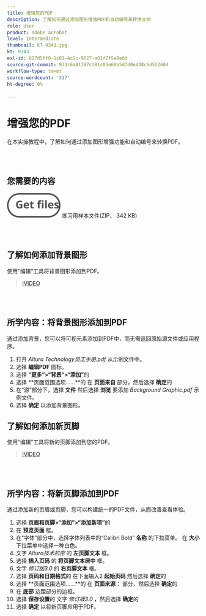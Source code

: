 ```yaml
---
title: 增强您的PDF
description: 了解如何通过添加图形增强PDF和自动编号来转换文档
role: User
product: adobe acrobat
level: Intermediate
thumbnail: KT-9343.jpg
kt: 9343
exl-id: 827d5ff0-1c81-4c5c-9627-a01f7f5a8e6d
source-git-commit: 933c6a81397c381c05e69a5d7d0e438c6d55260d
workflow-type: tm+mt
source-wordcount: '317'
ht-degree: 0%

---
```


# 增强您的PDF

在本实操教程中，了解如何通过添加图形增强功能和自动编号来转换PDF。

<br> 

## 您需要的内容

[![获取文件](../assets/Getfiles.svg)](../assets/Enhance.zip)
练习用样本文件(ZIP， 342 KB)

<br> 

## 了解如何添加背景图形

使用“编辑”工具将背景图形添加到PDF。

>[!VIDEO](https://video.tv.adobe.com/v/338746?hidetitle=true)

<br> 

## 所学内容：将背景图形添加到PDF

通过添加背景，您可以将可视元素添加到PDF中，而无需返回原始源文件或应用程序。

1. 打开 *Altura Technology员工手册.pdf* 从示例文件中。
1. 选择 **编辑PDF** 图标。
1. 选择 **“更多”>“背景”>“添加”**&#x200B;的
1. 选择 **页面范围选项……**的
在 **页面来自** 部分，然后选择 **确定**&#x200B;的
1. 在“源”部分下，选择 **文件** 然后选择 **浏览** 要添加 *Background Graphic.pdf* 示例文件。
1. 选择 **确定** 以添加背景图形。

## 了解如何添加新页脚

使用“编辑”工具将新的页脚添加到您的PDF。

>[!VIDEO](https://video.tv.adobe.com/v/338745?hidetitle=true)

<br> 

## 所学内容：将新页脚添加到PDF

通过添加新的页眉或页脚，您可以构建统一的PDF文件，从而改善查看体验。

1. 选择 **页眉和页脚>“添加”>“添加新项”**&#x200B;的
1. 在 **预览页面** 框。
1. 在“字体”部分中，选择字体列表中的“Calibri Bold” **名称** 的下拉菜单。
在 **大小** 下拉菜单中选择一种白色。
1. 文字 *Altura技术机密* 的 **左页脚文本** 框。
1. 选择 **插入页码** 的 **将页脚文本居中** 框。
1. 文字 *修订版3.0* 的 **右页脚文本** 框。
1. 选择 **页码和日期格式**的
在下面输入2 **起始页码** 然后选择 **确定**&#x200B;的
1. 选择 **页面范围选项……**的
在 **页面来源：** 部分，然后选择 **确定**&#x200B;的
1. 在 **底部** 边距部分的边框。
1. 选择 **保存设置**的
文字 *修订版3.0* ，然后选择 **确定**&#x200B;的
1. 选择 **确定** 以将新页脚应用于PDF。
